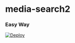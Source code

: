 # media-search2
### Easy Way
[![Deploy](https://www.herokucdn.com/deploy/button.svg)](https://heroku.com/deploy?template=https://github.com/swahili2/media-search2)
